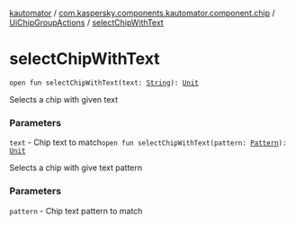 [kautomator](../../index.md) / [com.kaspersky.components.kautomator.component.chip](../index.md) / [UiChipGroupActions](index.md) / [selectChipWithText](./select-chip-with-text.md)

# selectChipWithText

`open fun selectChipWithText(text: `[`String`](https://kotlinlang.org/api/latest/jvm/stdlib/kotlin/-string/index.html)`): `[`Unit`](https://kotlinlang.org/api/latest/jvm/stdlib/kotlin/-unit/index.html)

Selects a chip with given text

### Parameters

`text` - Chip text to match`open fun selectChipWithText(pattern: `[`Pattern`](https://docs.oracle.com/javase/6/docs/api/java/util/regex/Pattern.html)`): `[`Unit`](https://kotlinlang.org/api/latest/jvm/stdlib/kotlin/-unit/index.html)

Selects a chip with give text pattern

### Parameters

`pattern` - Chip text pattern to match